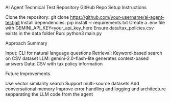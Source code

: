 AI Agent Technical Test
Repository
GitHub Repo
Setup Instructions

Clone the repository: git clone https://github.com/your-username/ai-agent-test.git
Install dependencies: pip install -r requirements.txt
Create a .env file with GEMINI_API_KEY=your_api_key_here
Ensure data/tax_policies.csv exists in the data folder
Run: python3 main.py

Approach Summary

Input: CLI for natural language questions
Retrieval: Keyword-based search on CSV dataset
LLM: gemini-2.0-flash-lite generates context-based answers
Data: CSV with tax policy information

Future Improvements

Use vector similarity search
Support multi-source datasets
Add conversational memory
Improve error handling and logging and architecture sepparating the LLM code from the agent

